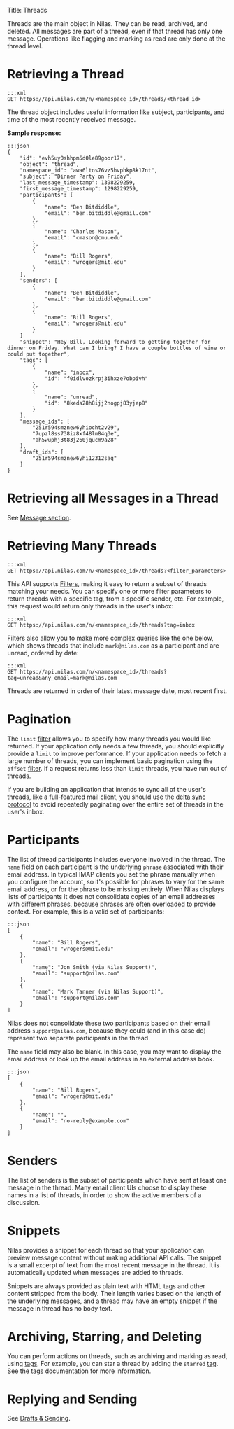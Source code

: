 Title: Threads


Threads are the main object in Nilas. They can be read, archived, and deleted. All messages are part of a thread, even if that thread has only one message. Operations like flagging and marking as read are only done at the thread level.


# Retrieving a Thread

```
:::xml
GET https://api.nilas.com/n/<namespace_id>/threads/<thread_id>
```

The thread object includes useful information like subject, participants, and time of the most recently received message.

**Sample response:**

```
:::json
{
    "id": "evh5uy0shhpm5d0le89goor17",
    "object": "thread",
    "namespace_id": "awa6ltos76vz5hvphkp8k17nt",
    "subject": "Dinner Party on Friday",
    "last_message_timestamp": 1398229259,
    "first_message_timestamp": 1298229259,
    "participants": [
        {
            "name": "Ben Bitdiddle",
            "email": "ben.bitdiddle@gmail.com"
        },
        {
            "name": "Charles Mason",
            "email": "cmason@cmu.edu"
        },
        {
            "name": "Bill Rogers",
            "email": "wrogers@mit.edu"
        }
    ],
    "senders": [
        {
            "name": "Ben Bitdiddle",
            "email": "ben.bitdiddle@gmail.com"
        },
        {
            "name": "Bill Rogers",
            "email": "wrogers@mit.edu"
        }
    ]
    "snippet": "Hey Bill, Looking forward to getting together for dinner on Friday. What can I bring? I have a couple bottles of wine or could put together",
    "tags": [
        {
            "name": "inbox",
            "id": "f0idlvozkrpj3ihxze7obpivh"
        },
        {
            "name": "unread",
            "id": "8keda28h8ijj2nogpj83yjep8"
        }
    ],
    "message_ids": [
        "251r594smznew6yhiocht2v29",
        "7upzl8ss738iz8xf48lm84q3e",
        "ah5wuphj3t83j260jqucm9a28"
    ],
    "draft_ids": [
        "251r594smznew6yhi12312saq"
    ]
}
```

# Retrieving all Messages in a Thread

See [Message section](#retrieving-messages-in-a-thread).

# Retrieving Many Threads

```
:::xml
GET https://api.nilas.com/n/<namespace_id>/threads?<filter_parameters>
```

This API supports [Filters](#filters), making it easy to return a subset of threads matching your needs. You can specify one or more filter parameters to return threads with a specific tag, from a specific sender, etc. For example, this request would return only threads in the user's inbox:

```
:::xml
GET https://api.nilas.com/n/<namespace_id>/threads?tag=inbox
```

Filters also allow you to make more complex queries like the one below, which shows threads that include `mark@nilas.com` as a participant and are unread, ordered by date:

```
:::xml
GET https://api.nilas.com/n/<namespace_id>/threads?tag=unread&any_email=mark@nilas.com
```

Threads are returned in order of their latest message date, most recent first.

# Pagination

The `limit` [filter](#filters) allows you to specify how many threads you would like returned. If your application only needs a few threads, you should explicitly provide a `limit` to improve performance. If your application needs to fetch a large number of threads, you can implement basic pagination using the `offset` [filter](#filters). If a request returns less than `limit` threads, you have run out of threads.

If you are building an application that intends to sync all of the user's threads, like a full-featured mail client, you should use the [delta sync protocol](#sync-protocol) to avoid repeatedly paginating over the entire set of threads in the user's inbox.


# Participants

The list of thread participants includes everyone involved in the thread. The `name` field on each participant is the underlying `phrase` associated with their email address. In typical IMAP clients you set the phrase manually when you configure the account, so it's possible for phrases to vary for the same email address, or for the phrase to be missing entirely. When Nilas displays lists of participants it does not consolidate copies of an email addresses with different phrases, because phrases are often overloaded to provide context. For example, this is a valid set of participants:

```
:::json
[
    {
        "name": "Bill Rogers",
        "email": "wrogers@mit.edu"
    },
    {
        "name": "Jon Smith (via Nilas Support)",
        "email": "support@nilas.com"
    },
    {
        "name": "Mark Tanner (via Nilas Support)",
        "email": "support@nilas.com"
    }
]
```

Nilas does not consolidate these two participants based on their email address `support@nilas.com`, because they could (and in this case do) represent two separate participants in the thread.

The `name` field may also be blank. In this case, you may want to display the email address or look up the email address in an external address book.

```
:::json
[
    {
        "name": "Bill Rogers",
        "email": "wrogers@mit.edu"
    },
    {
        "name": "",
        "email": "no-reply@example.com"
    }
]
```

# Senders

The list of senders is the subset of participants which have sent at least one message in the thread. Many email client UIs choose to display these names in a list of threads, in order to show the active members of a discussion.


# Snippets

Nilas provides a snippet for each thread so that your application can preview message content without making additional API calls. The snippet is a small excerpt of text from the most recent message in the thread. It is automatically updated when messages are added to threads.

Snippets are always provided as plain text with HTML tags and other content stripped from the body. Their length varies based on the length of the underlying messages, and a thread may have an empty snippet if the message in thread has no body text.


# Archiving, Starring, and Deleting

You can perform actions on threads, such as archiving and marking as read, using [tags](#tags). For example, you can star a thread by adding the `starred` [tag](#tags). See the [tags](#tags) documentation for more information.


# Replying and Sending

See [Drafts & Sending](#drafts).
